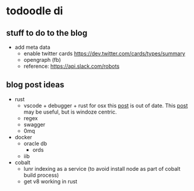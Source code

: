 # todoodle di
## stuff to do to the blog

- add meta data
    - enable twitter cards https://dev.twitter.com/cards/types/summary
    - opengraph (fb)
    - reference: https://api.slack.com/robots

## blog post ideas

- rust
    - vscode + debugger + rust for osx this [post](https://medium.com/@royalstream/rust-development-using-vs-code-on-os-x-debugging-included-bc10c9863777) is out of date. This [post](http://www.shadercat.com/setting-up-a-rust-development-environment-on-windows-10/) may be useful, but is windoze centric.
    - regex
    - swagger
    - 0mq
- docker
    - oracle db
        - ords
    - iib
- cobalt
    - lunr indexing as a service (to avoid install node as part of cobalt build process)
    - get v8 working in rust